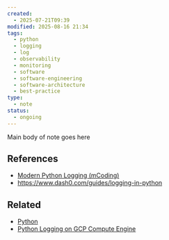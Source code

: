 ```yaml
---
created:
  - 2025-07-21T09:39
modified: 2025-08-16 21:34
tags:
  - python
  - logging
  - log
  - observability
  - monitoring
  - software
  - software-engineering
  - software-architecture
  - best-practice
type:
  - note
status:
  - ongoing
---
```

Main body of note goes here
## References
* [Modern Python Logging (mCoding)](https://youtu.be/9L77QExPmI0?si=i5aii2eyDAhyqwHd)
* https://www.dash0.com/guides/logging-in-python
## Related
* [Python](Python.md)
* [Python Logging on GCP Compute Engine](Python%20Logging%20on%20GCP%20Compute%20Engine.md)